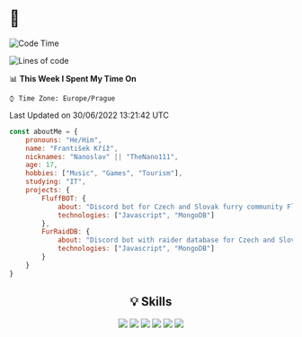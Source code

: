 <h1>👋</h1>


<!--START_SECTION:waka-->
![Code Time](http://img.shields.io/badge/Code%20Time-160%20hrs%2058%20mins-blue)

![Lines of code](https://img.shields.io/badge/From%20Hello%20World%20I%27ve%20Written-433%20Thousand%20lines%20of%20code-blue)

📊 **This Week I Spent My Time On** 

```text
⌚︎ Time Zone: Europe/Prague

```


 Last Updated on 30/06/2022 13:21:42 UTC
<!--END_SECTION:waka-->

```javascript
const aboutMe = {
    pronouns: "He/Him",
    name: "František Kříž",
    nicknames: "Nanoslav" || "TheNano111",
    age: 17,
    hobbies: ["Music", "Games", "Tourism"],
    studying: "IT",
    projects: {
        FluffBOT: {
            about: "Discord bot for Czech and Slovak furry community Fluffíci.",
            technologies: ["Javascript", "MongoDB"]
        },
        FurRaidDB: {
            about: "Discord bot with raider database for Czech and Slovak furry communities.",
            technologies: ["Javascript", "MongoDB"]
        }
    }
}
```

<div align="center">
<h2>💡 Skills</h2>
<img src="https://img.shields.io/badge/html5-%23E34F26.svg?style=for-the-badge&logo=html5&logoColor=white">
<img src="https://img.shields.io/badge/css3-%231572B6.svg?style=for-the-badge&logo=css3&logoColor=white">
<img src="https://img.shields.io/badge/mysql-%2300f.svg?style=for-the-badge&logo=mysql&logoColor=white">
<img src="https://img.shields.io/badge/php-%23777BB4.svg?style=for-the-badge&logo=php&logoColor=white">
<img src="https://img.shields.io/badge/javascript-%23323330.svg?style=for-the-badge&logo=javascript&logoColor=%23F7DF1E">
<img src="https://img.shields.io/badge/MongoDB-%234ea94b.svg?style=for-the-badge&logo=mongodb&logoColor=white">
</div>
